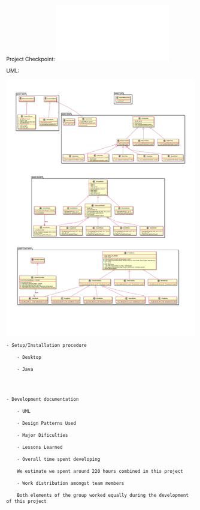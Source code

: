 Project Checkpoint: ![Checkpoint PDF](checkpoint.pdf)

UML:

![alt text](UML.png)

	- Setup/Installation procedure

		- Desktop
   
		- Java
   
   
   
   
	- Development documentation
 
		- UML
		
		- Design Patterns Used
		
		- Major Dificulties
		
		- Lessons Learned
		
		- Overall time spent developing
		
		We estimate we spent around 220 hours combined in this project
		
		- Work distribution amongst team members
		
		Both elements of the group worked equally during the development of this project
		
		  

